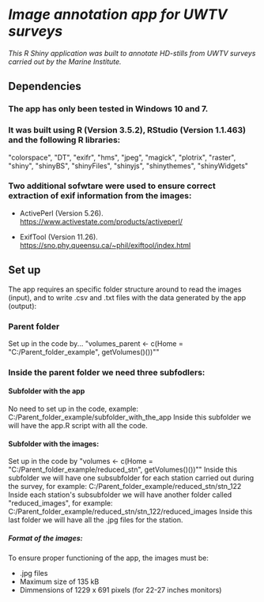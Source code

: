 # *Image annotation app for UWTV surveys*

*This R Shiny application was built to annotate HD-stills from UWTV surveys carried out by the Marine Institute.*


## Dependencies

### The app has only been tested in Windows 10 and 7.

### It was built using R (Version 3.5.2), RStudio (Version 1.1.463) and the following R libraries:

"colorspace", "DT", "exifr", "hms", "jpeg", "magick", "plotrix", "raster", "shiny", "shinyBS", "shinyFiles", "shinyjs", "shinythemes", "shinyWidgets"

### Two additional sofwtare were used to ensure correct extraction of exif information from the images:

* ActivePerl (Version 5.26). https://www.activestate.com/products/activeperl/

* ExifTool (Version 11.26). https://sno.phy.queensu.ca/~phil/exiftool/index.html



## Set up

The app requires an specific folder structure around to read the images (input), and to write .csv and .txt files with the data generated by the app (output):

### Parent folder
Set up in the code by...
"volumes_parent <- c(Home = "C:/Parent_folder_example", getVolumes()())""


### Inside the parent folder we need three subfodlers:

#### Subfolder with the app
No need to set up in the code, example: C:/Parent_folder_example/subfolder_with_the_app
Inside this subfolder we will have the app.R script with all the code.

#### Subfolder with the images:
Set up in the code by "volumes <- c(Home = "C:/Parent_folder_example/reduced_stn", getVolumes()())""
Inside this subfolder we will have one subsubfolder for each station carried out during the survey, for example: C:/Parent_folder_example/reduced_stn/stn_122
Inside each station's subsubfolder we will have another folder called "reduced_images", for example: C:/Parent_folder_example/reduced_stn/stn_122/reduced_images
Inside this last folder we will have all the .jpg files for the station.

##### Format of the images:
To ensure proper functioning of the app, the images must be:
* .jpg files
* Maximum size of 135 kB
* Dimmensions of 1229 x 691 pixels (for 22-27 inches monitors)